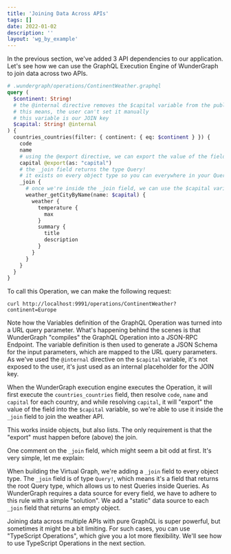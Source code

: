 ```yaml
---
title: 'Joining Data Across APIs'
tags: []
date: 2022-01-02
description: ''
layout: 'wg_by_example'
---
```


In the previous section, we've added 3 API dependencies to our application.
Let's see how we can use the GraphQL Execution Engine of WunderGraph to join data across two APIs.

```graphql
# .wundergraph/operations/ContinentWeather.graphql
query (
  $continent: String!
  # the @internal directive removes the $capital variable from the public API
  # this means, the user can't set it manually
  # this variable is our JOIN key
  $capital: String! @internal
) {
  countries_countries(filter: { continent: { eq: $continent } }) {
    code
    name
    # using the @export directive, we can export the value of the field `capital` into the JOIN key ($capital)
    capital @export(as: "capital")
    # the _join field returns the type Query!
    # it exists on every object type so you can everywhere in your Query documents
    _join {
      # once we're inside the _join field, we can use the $capital variable to join the weather API
      weather_getCityByName(name: $capital) {
        weather {
          temperature {
            max
          }
          summary {
            title
            description
          }
        }
      }
    }
  }
}
```

To call this Operation, we can make the following request:

```shell
curl http://localhost:9991/operations/ContinentWeather?continent=Europe
```

Note how the Variables definition of the GraphQL Operation was turned into a URL query parameter.
What's happening behind the scenes is that WunderGraph "compiles" the GraphQL Operation into a JSON-RPC Endpoint.
The variable definition is then used to generate a JSON Schema for the input parameters, which are mapped to the URL query parameters.
As we've used the `@internal` directive on the `$capital` variable, it's not exposed to the user,
it's just used as an internal placeholder for the JOIN key.

When the WunderGraph execution engine executes the Operation,
it will first execute the `countries_countries` field,
then resolve `code`, `name` and `capital` for each country,
and while resolving `capital`, it will "export" the value of the field into the `$capital` variable,
so we're able to use it inside the `_join` field to join the weather API.

This works inside objects, but also lists.
The only requirement is that the "export" must happen before (above) the join.

One comment on the `_join` field, which might seem a bit odd at first.
It's very simple, let me explain:

When building the Virtual Graph, we're adding a `_join` field to every object type.
The `_join` field is of type `Query!`, which means it's a field that returns the root Query type,
which allows us to nest Queries inside Queries.
As WunderGraph requires a data source for every field, we have to adhere to this rule with a simple "solution".
We add a "static" data source to each `_join` field that returns an empty object.

Joining data across multiple APIs with pure GraphQL is super powerful,
but sometimes it might be a bit limiting.
For such cases, you can use "TypeScript Operations", which give you a lot more flexibility.
We'll see how to use TypeScript Operations in the next section.
